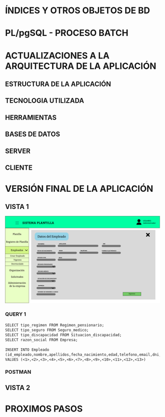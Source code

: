 # ÍNDICES Y OTROS OBJETOS DE BD
# PL/pgSQL - PROCESO BATCH
# ACTUALIZACIONES A LA ARQUITECTURA DE LA APLICACIÓN
## ESTRUCTURA DE LA APLICACIÓN

## TECNOLOGIA UTILIZADA

## HERRAMIENTAS

## BASES DE DATOS

## SERVER

## CLIENTE

# VERSIÓN FINAL DE LA APLICACIÓN
## VISTA 1
![image](https://github.com/JordanLau21/DBD-Grupo2---23-2/blob/main/INFORME3/imagenes/Frame%2047.png)
### QUERY 1
```
SELECT tipo_regimen FROM Regimen_pensionario;
SELECT tipo_seguro FROM Seguro_medico;
SELECT tipo_discapacidad FROM Situacion_discapacidad;
SELECT razon_social FROM Empresa;

INSERT INTO Empleado (id_empleado,nombre,apellidos,fecha_nacimiento,edad,telefono,email,dni,estado_civil,sexo,cantidad_menores_cargo,id_regimen_pensionario,id_seguro_medico,id_situacion_discapacidad,id_empresa) VALUES (<1>,<2>,<3>,<4>,<5>,<6>,<7>,<8>,<9>,<10>,<11>,<12>,<13>)
```
### POSTMAN




## VISTA 2

# PROXIMOS PASOS
